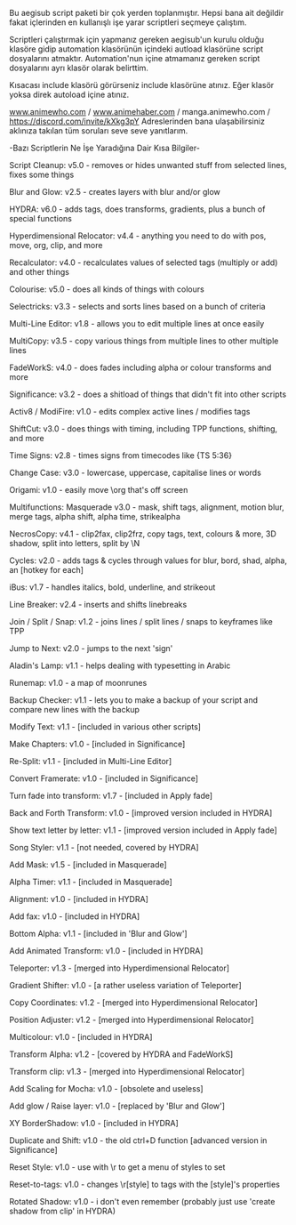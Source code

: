 Bu aegisub script paketi bir çok yerden toplanmıştır. Hepsi bana ait değildir fakat içlerinden en kullanışlı işe yarar scriptleri seçmeye çalıştım.

Scriptleri çalıştırmak için yapmanız gereken aegisub'un kurulu olduğu klasöre gidip automation klasörünün içindeki autload klasörüne script dosyalarını atmaktır. Automation'nun içine atmamanız gereken script dosyalarını ayrı klasör olarak belirttim.

Kısacası include klasörü görürseniz include klasörüne atınız. Eğer klasör yoksa direk autoload içine atınız.

www.animewho.com / www.animehaber.com / manga.animewho.com / https://discord.com/invite/kXkg3pY
Adreslerinden bana ulaşabilirsiniz aklınıza takılan tüm soruları seve seve yanıtlarım.

-Bazı Scriptlerin Ne İşe Yaradığına Dair Kısa Bilgiler-

Script Cleanup: v5.0 - removes or hides unwanted stuff from selected lines, fixes some things

Blur and Glow: v2.5 - creates layers with blur and/or glow

HYDRA: v6.0 - adds tags, does transforms, gradients, plus a bunch of special functions

Hyperdimensional Relocator: v4.4 - anything you need to do with pos, move, org, clip, and more

Recalculator: v4.0 - recalculates values of selected tags (multiply or add) and other things

Colourise: v5.0 - does all kinds of things with colours

Selectricks: v3.3 - selects and sorts lines based on a bunch of criteria

Multi-Line Editor: v1.8 - allows you to edit multiple lines at once easily

MultiCopy: v3.5 - copy various things from multiple lines to other multiple lines

FadeWorkS: v4.0 - does fades including alpha or colour transforms and more

Significance: v3.2 - does a shitload of things that didn't fit into other scripts

Activ8 / ModiFire: v1.0 - edits complex active lines / modifies tags

ShiftCut: v3.0 - does things with timing, including TPP functions, shifting, and more

Time Signs: v2.8 - times signs from timecodes like {TS 5:36}

Change Case: v3.0 - lowercase, uppercase, capitalise lines or words

Origami: v1.0 - easily move \org that's off screen

Multifunctions: Masquerade v3.0 - mask, shift tags, alignment, motion blur, merge tags, alpha shift, alpha time, strikealpha

NecrosCopy: v4.1 - clip2fax, clip2frz, copy tags, text, colours & more, 3D shadow, split into letters, split by \N

Cycles: v2.0 - adds tags & cycles through values for blur, bord, shad, alpha, an [hotkey for each]

iBus: v1.7 - handles italics, bold, underline, and strikeout

Line Breaker: v2.4 - inserts and shifts linebreaks

Join / Split / Snap: v1.2 - joins lines / split lines / snaps to keyframes like TPP

Jump to Next: v2.0 - jumps to the next 'sign'

Aladin's Lamp: v1.1 - helps dealing with typesetting in Arabic

Runemap: v1.0 - a map of moonrunes

Backup Checker: v1.1 - lets you to make a backup of your script and compare new lines with the backup

Modify Text: v1.1 - [included in various other scripts]

Make Chapters: v1.0 - [included in Significance]

Re-Split: v1.1 - [included in Multi-Line Editor]

Convert Framerate: v1.0 - [included in Significance]

Turn fade into transform: v1.7 - [included in Apply fade]

Back and Forth Transform: v1.0 - [improved version included in HYDRA]

Show text letter by letter: v1.1 - [improved version included in Apply fade]

Song Styler: v1.1 - [not needed, covered by HYDRA]

Add Mask: v1.5 - [included in Masquerade]

Alpha Timer: v1.1 - [included in Masquerade]

Alignment: v1.0 - [included in HYDRA]

Add fax: v1.0 - [included in HYDRA]

Bottom Alpha: v1.1 - [included in 'Blur and Glow']

Add Animated Transform: v1.0 - [included in HYDRA]

Teleporter: v1.3 - [merged into Hyperdimensional Relocator]

Gradient Shifter: v1.0 - [a rather useless variation of Teleporter]

Copy Coordinates: v1.2 - [merged into Hyperdimensional Relocator]

Position Adjuster: v1.2 - [merged into Hyperdimensional Relocator]

Multicolour: v1.0 - [included in HYDRA]

Transform Alpha: v1.2 - [covered by HYDRA and FadeWorkS]

Transform clip: v1.3 - [merged into Hyperdimensional Relocator]

Add Scaling for Mocha: v1.0 - [obsolete and useless]

Add glow / Raise layer: v1.0 - [replaced by 'Blur and Glow']

XY BorderShadow: v1.0 - [included in HYDRA]

Duplicate and Shift: v1.0 - the old ctrl+D function [advanced version in Significance]	

Reset Style: v1.0 - use with \r to get a menu of styles to set

Reset-to-tags: v1.0 - changes \r[style] to tags with the [style]'s properties

Rotated Shadow: v1.0 - i don't even remember (probably just use 'create shadow from clip' in HYDRA)

